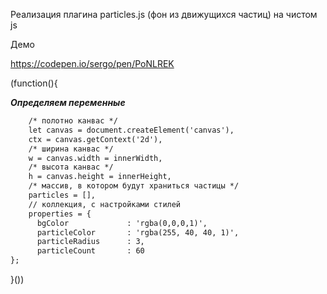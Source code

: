 Реализация плагина particles.js (фон из движущихся частиц) на чистом js

Демо

https://codepen.io/sergo/pen/PoNLREK

(function(){

***Определяем переменные***

```html
    /* полотно канвас */
    let canvas = document.createElement('canvas'), 
    ctx = canvas.getContext('2d'),
    /* ширина канвас */
    w = canvas.width = innerWidth, 
    /* высота канвас */
    h = canvas.height = innerHeight, 
    /* массив, в котором будут храниться частицы */
    particles = [], 
    // коллекция, с настройками стилей
    properties = {
      bgColor             : 'rgba(0,0,0,1)',
      particleColor       : 'rgba(255, 40, 40, 1)',
      particleRadius      : 3,
      particleCount       : 60
};
```

}())
